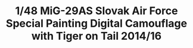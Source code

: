 ---
title: "1/48 MiG-29AS Slovak Air Force Special Painting Digital Camouflage with Tiger on Tail 2014/16"
price: "TBA" 
desc: "Maketa"
img_path: "/assets/img/GWHSNG09.jpg"
brand: "N/A"
available: false
special_offer: false
new: false
soon: false
cat: "010000"
subcat: "010900"
subsubcat: "0N/A"
sifra: "GWHSNG09"
---